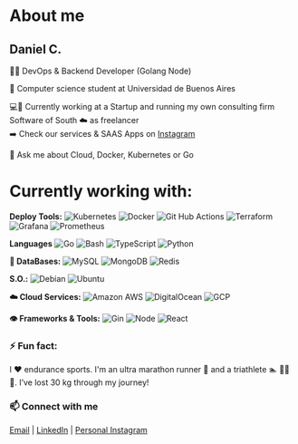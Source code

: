 # About me
## Daniel C. 
🧑‍💻 DevOps & Backend Developer (Golang Node) 

📖 Computer science student at Universidad de Buenos Aires

💻💼  Currently working at a Startup and running my own consulting firm Software of South ☁️ as freelancer   
➡️ Check our services & SAAS Apps on [Instagram](https://www.instagram.com/softwareofsouth/)

💬 Ask me about Cloud, Docker, Kubernetes or Go

# Currently working with:
**Deploy Tools:** 
![Kubernetes](https://img.shields.io/badge/-Kubernetes-0E2954?style=flat-square&logo=kubernetes)
![Docker](https://img.shields.io/badge/-Docker-1F6E8C?style=flat-square&logo=docker)
![Git Hub Actions](https://img.shields.io/badge/-GHActions-CDE8E5?style=flat-square&logo=githubactions)
![Terraform](https://img.shields.io/badge/-Terraform-240750?style=flat-square&logo=terraform)
![Grafana](https://img.shields.io/badge/-Grafana-AF8260?style=flat-square&logo=grafana)
![Prometheus](https://img.shields.io/badge/-Prometheus-803D3B?style=flat-square&logo=prometheus)

**Languages**
![Go](https://img.shields.io/badge/-Go-blue?style=flat-square&logo=go)
![Bash](https://img.shields.io/badge/-Bash-white?style=flat-square&logo=gnubash)
![TypeScript](https://img.shields.io/badge/-TypeScript-white?style=flat-square&logo=typescript)
![Python](https://img.shields.io/badge/-Python-yellowgreen?style=flat-square&logo=Python)

**📇 DataBases:** 
![MySQL](https://img.shields.io/badge/-MySQL-orange?style=flat-square&logo=mysql)
![MongoDB](https://img.shields.io/badge/-MongoDB-black?style=flat-square&logo=mongodb)
![Redis](https://img.shields.io/badge/-Redis-black?style=flat-square&logo=Redis)

**S.O.:**
![Debian](https://img.shields.io/badge/-Debian-ff69b4?style=flat-square&logo=Debian)
![Ubuntu](https://img.shields.io/badge/-Ubuntu-blueviolet?style=flat-square&logo=Ubuntu)

**☁️ Cloud Services:**
![Amazon AWS](https://img.shields.io/badge/Amazon%20AWS-orange?style=flat-square&logo=amazon-aws)
![DigitalOcean](https://img.shields.io/badge/-Digital%20Ocean-darkblue?style=flat-square&logo=digitalocean)
![GCP](https://img.shields.io/badge/-GoogleCloud-white?style=flat-square&logo=googlecloud)

**👁️ Frameworks & Tools:**
![Gin](https://img.shields.io/badge/-Gin-0E2954?style=flat-square&logo=gin)
![Node](https://img.shields.io/badge/-Node-008170?style=flat-square&logo=nodedotjs)
![React](https://img.shields.io/badge/-React-CDE8E5?style=flat-square&logo=react)

### ⚡ Fun fact:
I ❤️ endurance sports. I'm an ultra marathon runner 🏃 and a triathlete 🏊 🚴‍♂️ 🏃. I’ve lost 30 kg through my journey!

### 📫 Connect with me
<p align="left">
  <a href="mailto:softwareofsouth@gmail.com">Email</a> |
  <a href="https://www.linkedin.com/in/daniel-cardozo-20b96a131/">LinkedIn</a> |
  <a href="https://instagram.com/dani54196">Personal Instagram</a> 
</p>

<!--
**dani54196/dani54196** is a ✨ _special_ ✨ repository because its `README.md` (this file) appears on your GitHub profile.

Here are some ideas to get you started:

- 🔭 I’m currently working on ...
- 🌱 I’m currently learning ...
- 👯 I’m looking to collaborate on ...
- 🤔 I’m looking for help with ...
- 💬 Ask me about ...
-->

